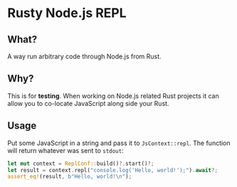 # Rusty Node.js REPL

## What?

A way run arbitrary code through Node.js from Rust.

## Why?

This is for **testing**. When working on Node.js related Rust projects it can allow you to co-locate JavaScript along side your Rust.


## Usage

Put some JavaScript in a string and pass it to `JsContext::repl`. The function will return whatever was sent to `stdout`:

```rust
let mut context = ReplConf::build()?.start()?;
let result = context.repl("console.log('Hello, world!');").await?;
assert_eq!(result, b"Hello, world!\n");
```
